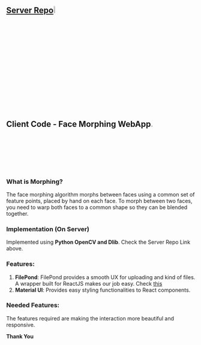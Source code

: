 ## [Server Repo](https://github.com/tarunnsingh/morph-server)<img src = "https://upload.wikimedia.org/wikipedia/commons/thumb/3/3c/Flask_logo.svg/1200px-Flask_logo.svg.png" width="7%" />

## Client Code - Face Morphing WebApp<img src = "https://cdn.worldvectorlogo.com/logos/react.svg" width="3%" />
### What is Morphing?
The face morphing algorithm morphs between faces using a common set of feature points, placed by hand on each face. To morph between two faces, you need to warp both faces to a common shape so they can be blended together.

### Implementation (On Server)
Implemented using **Python OpenCV and Dlib**. Check the Server Repo Link above.

### Features:
1. **FilePond**: FilePond provides a smooth UX for uploading and kind of files. A wrapper built for ReactJS makes our job easy. Check [this]()
2. **Material UI**: Provides easy styling functionalities to React components.

### Needed Features:
The features required are making the interaction more beautiful and responsive.

**Thank You**
